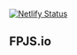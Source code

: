 [![Netlify Status](https://api.netlify.com/api/v1/badges/daf2727c-c877-4b47-8c3e-5eecda06559b/deploy-status)](https://app.netlify.com/sites/fpjs/deploys)


## FPJS.io